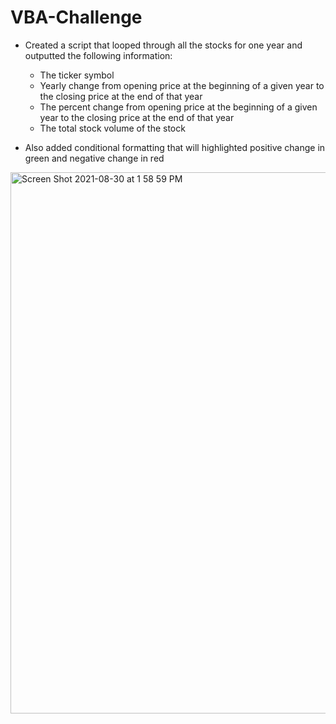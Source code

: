 # VBA-Challenge

- Created a script that looped through all the stocks for one year and outputted the following information:

   - The ticker symbol
   - Yearly change from opening price at the beginning of a given year to the closing price at the end of that year
   - The percent change from opening price at the beginning of a given year to the closing price at the end of that year
   - The total stock volume of the stock

- Also added conditional formatting that will highlighted positive change in green and negative change in red

<img width="866" alt="Screen Shot 2021-08-30 at 1 58 59 PM" src="https://user-images.githubusercontent.com/79863465/131390681-6aeeb2af-7f4a-4edf-9982-e76b2ccf7928.png">



